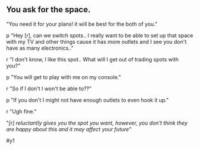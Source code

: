 ## You ask for the space.
"You need it for your plans! it will be best for the both of you."

p "Hey [r], can we switch spots.. I really want to be able to set up that space with my TV and other things cause it has more outlets and I see you don't have as many electronics.."

r "I don't know, I like this spot.. What will I get out of trading spots with you?"

p "You will get to play with me on my console."

r "So if I don't I won't be able to??"

p "If you don't I might not have enough outlets to even hook it up."

r "Ugh fine." 

"_[r] reluctantly gives you the spot you want, however, you don't think they are happy about this and it may affect your future_"

#y1